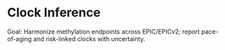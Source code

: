 # Clock Inference

Goal: Harmonize methylation endpoints across EPIC/EPICv2; report pace-of-aging and risk-linked clocks with uncertainty.
